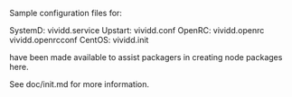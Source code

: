 Sample configuration files for:

SystemD: vividd.service
Upstart: vividd.conf
OpenRC:  vividd.openrc
         vividd.openrcconf
CentOS:  vividd.init

have been made available to assist packagers in creating node packages here.

See doc/init.md for more information.
